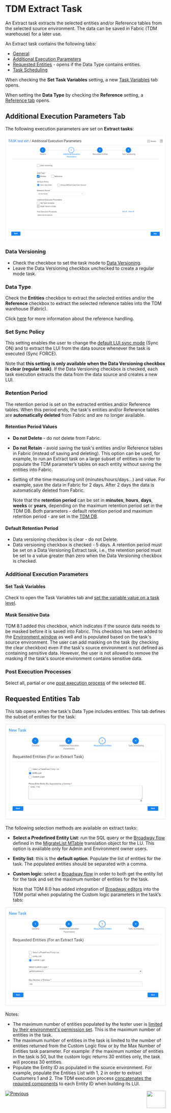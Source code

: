 # TDM Extract Task

An Extract task extracts the selected entities and/or Reference tables from the selected source environment. The data can be saved in Fabric (TDM warehouse) for a later use.

An Extract task contains the following tabs:

- [General](14a_task_general_tab.md)
- [Additional Execution Parameters](#additional-execution-parameters-tab)
- [Requested Entities](#requested-entities-tab) - opens if the Data Type contains entities.
- [Task Scheduling](22_task_execution_timing_tab.md)

When checking the **Set Task Variables** setting, a new [Task Variables](23_task_globals_tab.md) tab opens.

When setting the **Data Type** by checking the **Reference** setting, a [Reference tab](24_task_reference_tab.md) opens.

## Additional Execution Parameters Tab

The following execution parameters are set on **Extract tasks**:

![additional exe params - extract](images/extract_task_additional_exe_params_tab.png)

### Data Versioning

- Check the checkbox to set the task mode to [Data Versioning](15_data_flux_task.md). 
- Leave the Data Versioning checkbox unchecked to create a regular mode task.

### Data Type

Check the **Entities** checkbox to extract the selected entities and/or the **Reference** checkbox to extract the selected reference tables into the TDM warehouse (Fabric).

Click [here](24_task_reference_tab.md) for more information about the reference handling. 

### Set Sync Policy

This setting enables the user to change the [default LUI sync mode](/articles/14_sync_LU_instance/02_sync_modes.md) (Sync ON) and to extract the LUI from the data source whenever the task is executed (Sync FORCE).

Note that **this setting is only available when the Data Versioning checkbox is clear (regular task)**. If the Data Versioning checkbox *is* checked, each task execution extracts the data from the data source and creates a new LUI.

### Retention Period

The retention period is set on the extracted entities and/or Reference tables. When this period ends, the task's entities and/or Reference tables are **automatically deleted** from Fabric and are no longer available. 

#### Retention Period Values

- **Do not Delete** - do not delete from Fabric. 

- **Do not Retain** - avoid saving the task's entities and/or Reference tables in Fabric (instead of saving and deleting). This option can be used, for example, to run an Extract task on a large subset of entities in order to populate the TDM parameter’s tables on each entity without saving the entities into Fabric.

- Setting of the time measuring unit (minutes/hours/days...) and value. For example, save the data in Fabric for 2 days. After 2 days the data is automatically deleted from Fabric.

  Note that the **retention period** can be set in **minutes**, **hours**, **days**, **weeks** or **years**, depending on the maximum retention period set in the TDM DB. Both parameters - default retention period and maximum retention period - are set in the [TDM DB](/articles/TDM/tdm_configuration/02_tdmdb_general_parameters.md).

#### Default Retention Period

- Data versioning checkbox is clear - do not Delete.
- Data versioning checkbox is checked - 5 days. A retention period must be set on a Data Versioning Extract task, i.e., the retention period must be set to a value greater than zero when the Data Versioning checkbox is checked.



### Additional Execution Parameters

#### Set Task Variables 

Check to open the Task Variables tab and [set the variable value on a task level](23_task_globals_tab.md).

#### Mask Sensitive Data

TDM 8.1 added this checkbox, which indicates if the source data needs to be masked before it is saved into Fabric. This checkbox has been added to the [Environment window](/articles/TDM/tdm_gui/08_environment_window_general_information.md#mask-sensitive-data) as well and is populated based on the task's source environment. The user can add masking on the task (by checking the clear checkbox) even if the task's source environment is not defined as containing sensitive data. However, the user is not allowed to remove the masking if the task's source environment contains sensitive data.

### Post Execution Processes

Select all, partial or one [post execution process](04_tdm_gui_business_entity_window.md#post-execution-processes-tab) of the selected BE.

## Requested Entities Tab

This tab opens when the task's Data Type includes entities. This tab defines the subset of entities for the task:

![requested entities](images/extract_task_requested_entities_tab.png)

The following selection methods are available on extract tasks: 

- **Select a Predefined Entity List**: run the SQL query or the [Broadway flow](/articles/TDM/tdm_implementation/11_tdm_implementation_using_generic_flows.md#step-6---optional---get-the-entity-list-for-an-extract-all-task-using-a-broadway-flow) defined in the [MigrateList MTable](/articles/TDM/tdm_implementation/04_fabric_tdm_library.md#migratelist) translation object for the LU. This option is available only for Admin and Environment owner users.

- **Entity list**: this is the **default option**. Populate the list of entities for the task. The populated entities should be separated with a comma. 

- **Custom logic**: select a [Broadway flow](/articles/TDM/tdm_implementation/11_tdm_implementation_using_generic_flows.md#step-7---optional---build-broadway-flows-for-the-custom-logic--selection-method) in order to both get the entity list for the task and set the maximum number of entities for the task.

  Note that TDM 8.0 has added integration of [Broadway editors](/articles/TDM/tdm_implementation/15_tdm_integrating_the_tdm_portal_with_broadway_editors.md) into the TDM portal when populating the Custom logic parameters in the task’s tabs:

  



![requested entities2](images/extract_task_requested_entities_tab_custom_logic.png)





Notes:

- The maximum number of entities populated by the tester user is [limited by their environment's permission set](10_environment_roles_tab.md#read-and-write-and-number-of-entities). This is the maximum number of entities in the task. 
- The maximum number of entities in the task is limited to the number of entities returned from the Custom Logic flow or by the Max Number of Entities task parameter. For example: if the maximum number of entities in the task is 50, but the custom logic returns 30 entities only, the task will process 30 entities.
- Populate the Entity ID as populated in the source environment. For example, populate the Entities List with 1, 2 in order to extract Customers 1 and 2. The TDM execution process [concatenates the required components](/articles/TDM/tdm_implementation/01_tdm_set_instance_per_env_and_version.md) to each Entity ID when building its LUI.



 [![Previous](/articles/images/Previous.png)](15_data_flux_task.md)[<img align="right" width="60" height="54" src="/articles/images/Next.png">](16a_generate_task.md)


